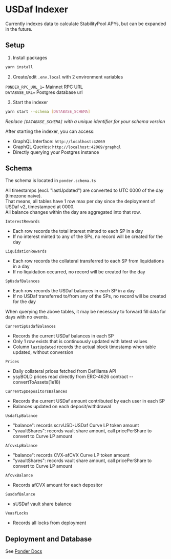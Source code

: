 # USDaf Indexer

Currently indexes data to calculate StabilityPool APYs, but can be expanded in the future.

## Setup

1. Install packages

```bash
yarn install
```

2. Create/edit `.env.local` with 2 environment variables

`PONDER_RPC_URL_1=` Mainnet RPC URL  
`DATABASE_URL=` Postgres database url

3. Start the indexer

```bash
yarn start --schema [DATABASE_SCHEMA]
```

_Replace `[DATABASE_SCHEMA]` with a unique identifier for your schema version_

After starting the indexer, you can access:

- GraphQL Interface: `http://localhost:42069`
- GraphQL Queries: `http://localhost:42069/graphql`
- Directly querying your Postgres instance

## Schema

The schema is located in `ponder.schema.ts`

All timestamps (excl. "lastUpdated") are converted to UTC 0000 of the day (timezone naive).  
That means, all tables have 1 row max per day since the deployment of USDaf v2, timestamped at 0000.  
All balance changes within the day are aggregated into that row.

`InterestRewards`

- Each row records the total interest minted to each SP in a day
- If no interest minted to any of the SPs, no record will be created for the day

`LiquidationRewards`

- Each row records the collateral transferred to each SP from liquidations in a day
- If no liquidation occurred, no record will be created for the day

`SpUsdafBalances`

- Each row records the USDaf balances in each SP in a day
- If no USDaf transferred to/from any of the SPs, no record will be created for the day

When querying the above tables, it may be necessary to forward fill data for days with no events.

`CurrentSpUsdafBalances`

- Records the current USDaf balances in each SP
- Only 1 row exists that is continuously updated with latest values
- Column `lastUpdated` records the actual block timestamp when table updated, without conversion

`Prices`

- Daily collateral prices fetched from Defillama API
- ysyBOLD prices read directly from ERC-4626 contract -- convertToAssets(1e18)

`CurrentSpDepositorsBalances`

- Records the current USDaf amount contributed by each user in each SP
- Balances updated on each deposit/withdrawal

`UsdafLpBalance`

- "balance": records scrvUSD-USDaf Curve LP token amount
- "yvaultShares": records vault share amount, call pricePerShare to convert to Curve LP amount

`AfcvxLpBalance`

- "balance": records CVX-afCVX Curve LP token amount
- "yvaultShares": records vault share amount, call pricePerShare to convert to Curve LP amount

`AfcvxBalance`

- Records afCVX amount for each depositor

`SusdafBalance`

- sUSDaf vault share balance

`VeasfLocks` 
- Records all locks from deployment

## Deployment and Database

See [Ponder Docs](https://ponder.sh/docs/production/self-hosting)
